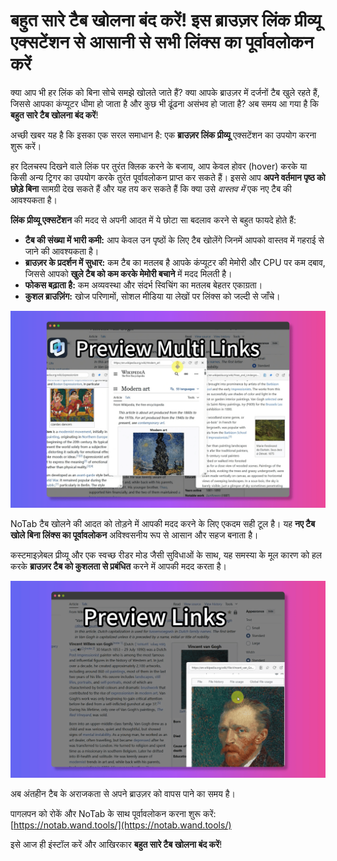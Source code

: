 # बहुत सारे टैब खोलना बंद करें! इस ब्राउज़र लिंक प्रीव्यू एक्सटेंशन से आसानी से सभी लिंक्स का पूर्वावलोकन करें

क्या आप भी हर लिंक को बिना सोचे समझे खोलते जाते हैं? क्या आपके ब्राउज़र में दर्जनों टैब खुले रहते हैं, जिससे आपका कंप्यूटर धीमा हो जाता है और कुछ भी ढूंढना असंभव हो जाता है? अब समय आ गया है कि **बहुत सारे टैब खोलना बंद करें**!

अच्छी खबर यह है कि इसका एक सरल समाधान है: एक **ब्राउज़र लिंक प्रीव्यू** एक्सटेंशन का उपयोग करना शुरू करें।

हर दिलचस्प दिखने वाले लिंक पर तुरंत क्लिक करने के बजाय, आप केवल होवर (hover) करके या किसी अन्य ट्रिगर का उपयोग करके तुरंत पूर्वावलोकन प्राप्त कर सकते हैं। इससे आप **अपने वर्तमान पृष्ठ को छोड़े बिना** सामग्री देख सकते हैं और यह तय कर सकते हैं कि क्या उसे *वास्तव में* एक नए टैब की आवश्यकता है।

**लिंक प्रीव्यू एक्सटेंशन** की मदद से अपनी आदत में ये छोटा सा बदलाव करने से बहुत फायदे होते हैं:
*   **टैब की संख्या में भारी कमी:** आप केवल उन पृष्ठों के लिए टैब खोलेंगे जिनमें आपको वास्तव में गहराई से जाने की आवश्यकता है।
*   **ब्राउज़र के प्रदर्शन में सुधार:** कम टैब का मतलब है आपके कंप्यूटर की मेमोरी और CPU पर कम दबाव, जिससे आपको **खुले टैब को कम करके मेमोरी बचाने** में मदद मिलती है।
*   **फोकस बढ़ाता है:** कम अव्यवस्था और संदर्भ स्विचिंग का मतलब बेहतर एकाग्रता।
*   **कुशल ब्राउज़िंग:** खोज परिणामों, सोशल मीडिया या लेखों पर लिंक्स को जल्दी से जाँचे।

![लिंक प्रीव्यू से पहले और बाद में (वैचारिक)](../images/notab1.png)

NoTab टैब खोलने की आदत को तोड़ने में आपकी मदद करने के लिए एकदम सही टूल है। यह **नए टैब खोले बिना लिंक्स का पूर्वावलोकन** अविश्वसनीय रूप से आसान और सहज बनाता है।

कस्टमाइज़ेबल प्रीव्यू और एक स्वच्छ रीडर मोड जैसी सुविधाओं के साथ, यह समस्या के मूल कारण को हल करके **ब्राउज़र टैब को कुशलता से प्रबंधित** करने में आपकी मदद करता है।

![NoTab टैब कम करने में मदद कर रहा है](../images/notab2.png)

अब अंतहीन टैब के अराजकता से अपने ब्राउज़र को वापस पाने का समय है।

पागलपन को रोकें और NoTab के साथ पूर्वावलोकन करना शुरू करें: [https://notab.wand.tools/](https://notab.wand.tools/)

इसे आज ही इंस्टॉल करें और आखिरकार **बहुत सारे टैब खोलना बंद करें**!
